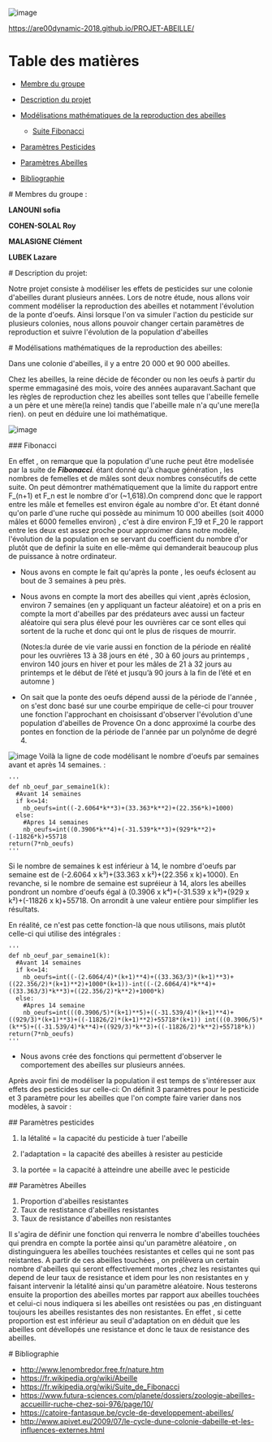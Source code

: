 
![image](https://www.espritsante.com/images/0248103001340357281.jpg)

https://are00dynamic-2018.github.io/PROJET-ABEILLE/

# Table des matières 
- [Membre du groupe](#membres)  
- [Description du projet ](#sujet)
- [Modélisations mathématiques de la reproduction des abeilles](#doc_ref)  
  - [Suite Fibonacci ](#Fibonacci)

- [Paramètres Pesticides](#ParamètresPest) 
- [Paramètres Abeilles](#ParamètresAbeilles) 

- [Bibliographie](#Bibliographie)

<a name="membres"/>
# Membres du groupe :

**LANOUNI sofia**  

**COHEN-SOLAL Roy**

**MALASIGNE Clément**

**LUBEK Lazare** 

<a name="sujet" />
# Description du projet:

  Notre projet consiste à modéliser les effets de pesticides sur une colonie d'abeilles durant plusieurs années. Lors de notre étude, nous allons voir comment modéliser la reproduction des abeilles et notamment l'évolution de la ponte d'oeufs. Ainsi lorsque l'on va simuler l'action du pesticide sur plusieurs colonies, nous allons pouvoir changer certain paramètres de reproduction et suivre l'évolution de la population d'abeilles

<a name="doc_ref"/>
# Modélisations mathématiques de la reproduction des abeilles:

  Dans une colonie d'abeilles, il y a entre 20 000 et 90 000 abeilles. 
  
  Chez les abeilles, la reine décide de féconder ou non les oeufs à partir du sperme emmagasiné des mois, voire des années auparavant.Sachant que les règles de reproduction chez les abeilles sont telles que  l'abeille femelle a un père et une mère(la reine) tandis que l'abeille male n'a qu'une mere(la rien). on peut en déduire une loi mathématique.


![image](http://www.lenombredor.free.fr/nature_fichiers/image021.jpg)

  <a name="Fibonacci"/>
### Fibonacci
    
  En effet , on remarque que la population d'une ruche peut être modelisée par la suite de _**Fibonacci**._ étant donné qu'à chaque génération , les nombres de femelles et de mâles sont deux nombres consécutifs de cette suite. On peut démontrer mathématiquement que la limite du rapport entre F_(n+1) et F_n est le nombre d'or (~1,618).On comprend donc que le rapport entre les mâle et femelles est environ égale au nombre d'or. Et étant donné qu'on parle d'une ruche qui possède au minimum 10 000 abeilles (soit 4000 mâles et 6000 femelles environ) , c'est à dire environ F_19 et F_20 le rapport entre les deux est assez proche pour approximer dans notre modèle, l'évolution de la population en se servant du coefficient du nombre d'or plutôt que de definir la suite en elle-même qui demanderait beaucoup plus de puissance à notre ordinateur.

  - Nous avons en compte le fait qu'après la ponte , les oeufs éclosent au bout de 3 semaines à peu près.
  - Nous avons en compte la mort des abeilles qui vient ,après éclosion, environ 7 semaines (en y appliquant un facteur aléatoire) et on a pris en compte la mort d'abeilles par des prédateurs avec aussi un facteur aléatoire qui sera plus élevé pour les ouvrières car ce sont elles qui sortent de la ruche et donc qui ont le plus de risques de mourrir.

     (Notes:la durée de vie varie aussi en fonction de la période en réalité pour les ouvrières 13 à 38 jours en été , 30 à 60 jours au printemps , environ 140 jours en hiver et pour les mâles de 21 à 32 jours au printemps et le début de l’été et jusqu’à 90 jours à la fin de l’été et en automne ) 
- On sait que la ponte des oeufs dépend aussi de la période de l'année , on s'est donc basé sur une courbe empirique de celle-ci pour trouver une fonction l'approchant en choisissant d'observer l'évolution d'une population d'abeilles de Provence On a donc approximé la courbe des pontes en fonction de la période de l'année par un polynôme de degré 4.

![image](http://nicolas.blogs.com/.a/6a00d83455b58069e20115721bba3b970b-pi)
Voilà la ligne de code modélisant le nombre d'oeufs par semaines avant et après 14 semaines. :

    '''
    def nb_oeuf_par_semaine1(k):
      #Avant 14 semaines
      if k<=14:
        nb_oeufs=int((-2.6064*k**3)+(33.363*k**2)+(22.356*k)+1000)
      else:
        #Apres 14 semaines
        nb_oeufs=int((0.3906*k**4)+(-31.539*k**3)+(929*k**2)+(-11826*k)+55718  
    return(7*nb_oeufs)
    '''
        
Si le nombre de semaines k est inférieur à 14, le nombre d'oeufs par semaine est de (-2.6064 x k³)+(33.363 x k²)+(22.356 x k)+1000).
En revanche, si le nombre de semaine est supréieur à 14, alors les abeilles pondront un nombre d'oeufs égal à (0.3906 x k⁴)+(-31.539 x k³)+(929 x k²)+(-11826 x k)+55718.
On arrondit à une valeur entière pour simplifier les résultats.

En réalité, ce n'est pas cette fonction-là que nous utilisons, mais plutôt celle-ci qui utilise des intégrales :


    '''
    def nb_oeuf_par_semaine1(k):
      #Avant 14 semaines
      if k<=14:
        nb_oeufs=int((-(2.6064/4)*(k+1)**4)+((33.363/3)*(k+1)**3)+((22.356/2)*(k+1)**2)+1000*(k+1))-int((-(2.6064/4)*k**4)+((33.363/3)*k**3)+((22.356/2)*k**2)+1000*k)
      else:
        #Apres 14 semaine
        nb_oeufs=int(((0.3906/5)*(k+1)**5)+((-31.539/4)*(k+1)**4)+((929/3)*(k+1)**3)+((-11826/2)*(k+1)**2)+55718*(k+1)) int(((0.3906/5)*(k**5)+((-31.539/4)*k**4)+((929/3)*k**3)+((-11826/2)*k**2)+55718*k))
    return(7*nb_oeufs)
    '''


- Nous avons crée des fonctions qui permettent d'observer le comportement des abeilles sur plusieurs années.

Après avoir fini de modéliser la population il est temps de s'intéresser aux effets des pesticides sur celle-ci:
On définit 3 paramètres pour le pesticide et 3 paramètre pour les abeilles que l'on compte faire varier dans nos modèles,  à savoir :

<a name="ParamètresPest"/>
## Paramètres pesticides

1) la létalité = la capacité du pesticide à tuer l'abeille

2) l'adaptation = la capacité des abeilles à resister au pesticide

3) la portée = la capacité à atteindre une abeille avec le pesticide

<a name="ParamètresAbeilles"/>
## Paramètres Abeilles

1) Proportion d'abeilles resistantes
2) Taux de restistance d'abeilles resistantes
3) Taux de resistance d'abeilles non resistantes


Il s'agira de définir une fonction qui renverra le nombre d'abeilles touchées qui prendra en compte la portée ainsi qu'un paramètre aléatoire , on distinguinguera les abeilles touchées resistantes et celles qui ne sont pas reistantes.
A partir de ces abeilles touchées , on prélèvera un certain nombre d'abeilles qui seront effectivement mortes ,chez les resistantes qui depend de leur taux de resistance et idem pour les non resistantes en y faisant intervenir la létalité ainsi qu'un paramètre aléatoire. 
Nous testerons ensuite la proportion des abeilles mortes par rapport aux abeilles touchées et celui-ci nous indiquera si les abeilles ont resistées ou pas ,en distinguant toujours les abeilles resistantes des non resistantes. En effet , si cette proportion est est  inférieur au seuil d'adaptation on en déduit que les abeilles ont dévellopés une resistance et donc le taux de resistance des abeilles.


<a name="Bibliographie"/>
# Bibliographie

- http://www.lenombredor.free.fr/nature.htm
- https://fr.wikipedia.org/wiki/Abeille
- https://fr.wikipedia.org/wiki/Suite_de_Fibonacci
- https://www.futura-sciences.com/planete/dossiers/zoologie-abeilles-accueillir-ruche-chez-soi-976/page/10/
- https://catoire-fantasque.be/cycle-de-developpement-abeilles/
- http://www.apivet.eu/2009/07/le-cycle-dune-colonie-dabeille-et-les-influences-externes.html

